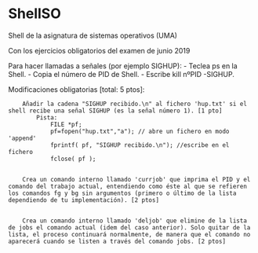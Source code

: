 # ShellSO
Shell de la asignatura de sistemas operativos (UMA)

Con los ejercicios  obligatorios del examen de junio 2019

Para hacer llamadas a señales (por ejemplo SIGHUP):
           - Teclea ps en la Shell.
           - Copia el número de PID de Shell.
           - Escribe kill nºPID -SIGHUP.

Modificaciones obligatorias [total: 5 ptos]:

        Añadir la cadena "SIGHUP recibido.\n" al fichero 'hup.txt' si el shell recibe una señal SIGHUP (es la señal número 1). [1 pto]
            Pista:
                FILE *pf;
                pf=fopen("hup.txt","a"); // abre un fichero en modo 'append'
                fprintf( pf, "SIGHUP recibido.\n"); //escribe en el fichero
                fclose( pf );


        Crea un comando interno llamado 'currjob' que imprima el PID y el comando del trabajo actual, entendiendo como éste al que se refieren los comandos fg y bg sin argumentos (primero o último de la lista dependiendo de tu implementación). [2 ptos]


        Crea un comando interno llamado 'deljob' que elimine de la lista de jobs el comando actual (idem del caso anterior). Solo quitar de la lista, el proceso continuará normalmente, de manera que el comando no aparecerá cuando se listen a través del comando jobs. [2 ptos]
        
       
